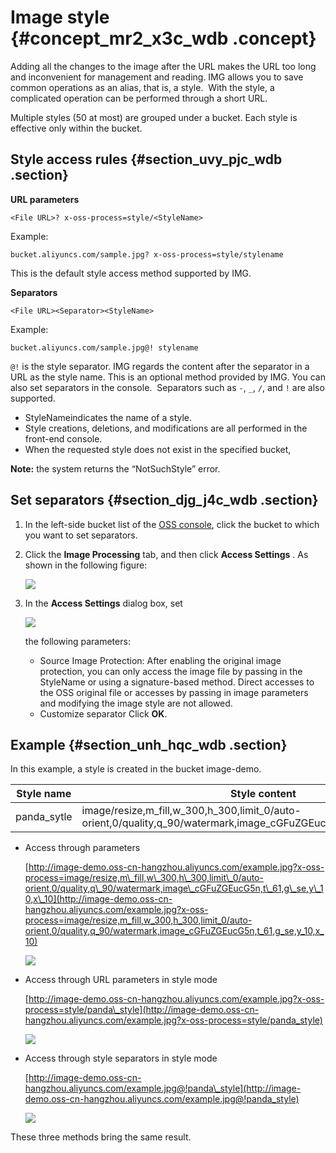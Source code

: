 # Image style {#concept_mr2_x3c_wdb .concept}

Adding all the changes to the image after the URL makes the URL too long and inconvenient for management and reading. IMG allows you to save common operations as an alias, that is, a style.  With the style, a complicated operation can be performed through a short URL.

Multiple styles \(50 at most\) are grouped under a bucket. Each style is effective only within the bucket.

## Style access rules {#section_uvy_pjc_wdb .section}

**URL parameters**

```
<File URL>? x-oss-process=style/<StyleName>
```

Example:

`bucket.aliyuncs.com/sample.jpg? x-oss-process=style/stylename`

This is the default style access method supported by IMG.

**Separators**

```
<File URL><Separator><StyleName>
```

Example:

`bucket.aliyuncs.com/sample.jpg@! stylename`

`@!` is the style separator. IMG regards the content after the separator in a URL as the style name. This is an optional method provided by IMG. You can also set separators in the console.  Separators such as `-`, `_`, `/`, and `!` are also supported.

-   StyleNameindicates the name of a style.
-   Style creations, deletions, and modifications are all performed in the front-end console.
-   When the requested style does not exist in the specified bucket, 

**Note:** the system returns the “NotSuchStyle” error.

## Set separators {#section_djg_j4c_wdb .section}

1.  In the left-side bucket list of the [OSS console](https://oss.console.aliyun.com/overview), click the bucket to which you want to set separators.
2.  Click the **Image Processing** tab, and then click **Access Settings** . As shown in the following figure:

    ![](http://static-aliyun-doc.oss-cn-hangzhou.aliyuncs.com/assets/img/4792/2882_en-US.png)

3.  In the **Access Settings** dialog box, set  

    ![](http://static-aliyun-doc.oss-cn-hangzhou.aliyuncs.com/assets/img/4792/2883_en-US.png)

    the following parameters:

    -   Source Image Protection: After enabling the original image protection, you can only access the image file by passing in the StyleName or using a signature-based method. Direct accesses to the OSS original file or accesses by passing in image parameters and modifying the image style are not allowed.
    -   Customize separator
    Click **OK**.


## Example {#section_unh_hqc_wdb .section}

In this example, a style is created in the bucket image-demo.

|Style name|Style content|
|----------|-------------|
|panda\_sytle|image/resize,m\_fill,w\_300,h\_300,limit\_0/auto-orient,0/quality,q\_90/watermark,image\_cGFuZGEucG5n,t\_61,g\_se,y\_10,x\_10|

-   Access through parameters

    [http://image-demo.oss-cn-hangzhou.aliyuncs.com/example.jpg?x-oss-process=image/resize,m\_fill,w\_300,h\_300,limit\_0/auto-orient,0/quality,q\_90/watermark,image\_cGFuZGEucG5n,t\_61,g\_se,y\_10,x\_10](http://image-demo.oss-cn-hangzhou.aliyuncs.com/example.jpg?x-oss-process=image/resize,m_fill,w_300,h_300,limit_0/auto-orient,0/quality,q_90/watermark,image_cGFuZGEucG5n,t_61,g_se,y_10,x_10)

    ![](http://static-aliyun-doc.oss-cn-hangzhou.aliyuncs.com/assets/img/4792/2884_en-US.jpg)

-   Access through URL parameters in style mode

    [http://image-demo.oss-cn-hangzhou.aliyuncs.com/example.jpg?x-oss-process=style/panda\_style](http://image-demo.oss-cn-hangzhou.aliyuncs.com/example.jpg?x-oss-process=style/panda_style)

    ![](http://static-aliyun-doc.oss-cn-hangzhou.aliyuncs.com/assets/img/4792/2885_en-US.jpg)

-   Access through style separators in style mode

    [http://image-demo.oss-cn-hangzhou.aliyuncs.com/example.jpg@!panda\_style](http://image-demo.oss-cn-hangzhou.aliyuncs.com/example.jpg@!panda_style)

    ![](http://icms-static-translation.oss-cn-hangzhou.aliyuncs.com/SP_21/DNOSS11827905/images/2886_zh-CN.jpg%40%21panda_style?Expires=1528618442&OSSAccessKeyId=LTAIJfoPL6wmrirR&Signature=1WiITW7CdWKdx%2BDbH5qy2vmRpeU%3D)


These three methods bring the same result.

